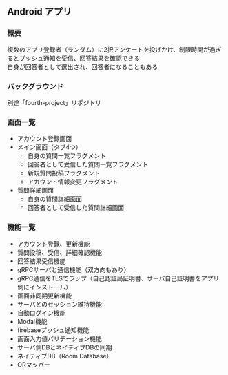 ## Android アプリ
### 概要
複数のアプリ登録者（ランダム）に2択アンケートを投げかけ、制限時間が過ぎるとプッシュ通知を受信、回答結果を確認できる  
自身が回答者として選出され、回答者になることもある
### バックグラウンド
別途「fourth-project」リポジトリ
### 画面一覧
- アカウント登録画面
- メイン画面（タブ4つ）
  - 自身の質問一覧フラグメント
  - 回答者として受信した質問一覧フラグメント
  - 新規質問投稿フラグメント
  - アカウント情報変更フラグメント
- 質問詳細画面
  - 自身の質問詳細画面
  - 回答者として受信した質問詳細画面
### 機能一覧
- アカウント登録、更新機能   
- 質問投稿、受信、詳細確認機能  
- 回答結果受信機能  
- gRPCサーバと通信機能（双方向もあり）  
- gRPC通信をTLSでラップ（自己認証局証明書、サーバ自己証明書をアプリ側にインストール）  
- 画面非同期更新機能  
- サーバとのセッション維持機能  
- 自動ログイン機能  
- Modal機能  
- firebaseプッシュ通知機能  
- 画面入力値バリデーション機能  
- サーバ側DBとネイティブDBの同期  
- ネイティブDB（Room Database）  
- ORマッパー  


